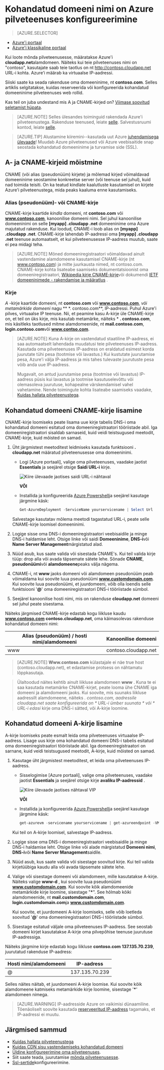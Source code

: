 <properties
    pageTitle="Konfigureerida kohandatud domeeninime pilveteenused | Microsoft Azure'i"
    description="Saate teada, kuidas seada oma Azure'i rakendust või andmed internetis kohandatud domeeni DNS-i sätete konfigureerimisega.  Nendes näidetes kasutatakse Azure portaali."
    services="cloud-services"
    documentationCenter=".net"
    authors="Thraka"
    manager="timlt"
    editor=""/>

<tags
    ms.service="cloud-services"
    ms.workload="tbd"
    ms.tgt_pltfrm="na"
    ms.devlang="na"
    ms.topic="article"
    ms.date="08/10/2016"
    ms.author="adegeo"/>

# <a name="configuring-a-custom-domain-name-for-an-azure-cloud-service"></a>Kohandatud domeeni nimi on Azure pilveteenuses konfigureerimine

> [AZURE.SELECTOR]
- [Azure'i portaal](cloud-services-custom-domain-name-portal.md)
- [Azure'i klassikaline portaal](cloud-services-custom-domain-name.md)

Kui loote mõnda pilveteenusesse, määratakse Azure'i **cloudapp.net**alamdomeen. Näiteks kui teie pilveteenuses nimi on "contoso", kasutajate saab teie taotlus on nt http://contoso.cloudapp.net URL-i kohta. Azure'i määrab ka virtuaalse IP-aadressi.

Siiski saate ka seada rakenduse oma domeeninime, nt **contoso.com**. Selles artiklis selgitatakse, kuidas reserveerida või konfigureerida kohandatud domeeninime pilveteenuses web rollid.

Kas teil on juba undestand mis A ja CNAME-kirjed on? [Viimase soovitud seletamist hüpata](#add-a-cname-record-for-your-custom-domain).

> [AZURE.NOTE]
> Selles ülesandes toiminguid rakendada Azure'i pilveteenustega. Rakenduse teenused, leiate [selle](../app-service-web/web-sites-custom-domain-name.md). Salvestusruumi kontod, leiate [selle](../storage/storage-custom-domain-name.md).

<p/>

> [AZURE.TIP]
> Alustamine kiiremini--kasutada uut Azure [juhendamisega ülevaade](http://support.microsoft.com/kb/2990804)!  Muudab Azure pilveteenused või Azure veebisaitide snap seostada kohandatud domeeninime ja turvamise side (SSL).

## <a name="understand-cname-and-a-records"></a>A- ja CNAME-kirjeid mõistmine

CNAME (või alias (pseudonüüm) kirjete) ja mõlemad kirjed võimaldavad domeeninime seostamine konkreetse server (või teenuse sel juhul), kuid nad toimida teisiti. On ka teatud kindlate kaalutluste kasutamisel on kirjete Azure'i pilveteenustega, mida peaks kaaluma enne kasutamiseks.

### <a name="cname-or-alias-record"></a>Alias (pseudonüüm)- või CNAME-kirje

CNAME-kirje kaartide *kindla* domeeni, nt **contoso.com** või **www.contoso.com**, kanoonilise domeeni nimi. Sel juhul kanoonilise domeeninimi on selle **[myapp] .cloudapp .net** domeeninime oma Azure majutatud rakenduse. Kui loodud, CNAME-i loob alias on **[myapp] .cloudapp .net**. CNAME-kirje lahendab IP-aadressi oma **[myapp] .cloudapp .net** teenuse automaatselt, et kui pilveteenusesse IP-aadress muutub, saate ei pea midagi teha.

> [AZURE.NOTE]
> Mõned domeeniregistraatori võimaldavad ainult vastendamine alamdomeene kasutamisel CNAME-kirje (nt www.contoso.com) ja mitte juurkausta nimed, nt contoso.com. CNAME-kirje kohta lisateabe saamiseks dokumentatsioonist oma domeeniregistraatori, [Wikipedia kirje CNAME-kirje](http://en.wikipedia.org/wiki/CNAME_record)või dokumendi [IETF domeeninimede - rakendamise ja määratlus](http://tools.ietf.org/html/rfc1035) .

### <a name="a-record"></a>Kirje

*A* -kirje kaartide domeeni, nt **contoso.com** või **www.contoso.com**, *või metamärkide domeeni* nagu ** \*. contoso.com**, IP-aadressi. Puhul Azure'i pilves, virtuaalse IP teenuse. Nii, et peamine kasu A-kirje üle CNAME-kirje on, et teil on üks kirje, mis kasutab metamärke, näiteks \* **. contoso.com**, mis käsitleks taotlused mitme alamdomeenide, nt **mail.contoso.com**, **login.contoso.com**või **www.contso.com**.

> [AZURE.NOTE]
> Kuna A-kirje on vastendatud staatiline IP-aadress, ei saa automaatselt lahendada muudatusi teie pilveteenuses IP-aadress. Kasutada oma pilveteenuses IP-aadress on eraldatud esimest korda juurutate tühi pesa (tootmise või lavastus.) Kui kustutate juurutamise pesa, Azure'i välja IP-aadress ja mis tahes tulevaste juurutuste pesa võib anda uue IP-aadress.
>
> Mugavalt, on antud juurutamise pesa (tootmise või lavastus) IP-aadress püsis kui lavastus ja tootmise kasutuselevõttu või olemasoleva juurutuse, kohapealne värskendamisel vahel vahetamine. Nende toimingute kohta lisateabe saamiseks vaadake, [Kuidas hallata pilveteenustega](cloud-services-how-to-manage.md).


## <a name="add-a-cname-record-for-your-custom-domain"></a>Kohandatud domeeni CNAME-kirje lisamine

CNAME-kirje loomiseks peate lisama uue kirje tabelis DNS-i oma kohandatud domeeni esitatud oma domeeniregistraatori tööriistade abil. Iga domeeniregistraatori sisaldab sarnaseid, kuid veidi teistsugused meetodit, CNAME-kirje, kuid mõisted on samad.

1. Üht järgmistest meetoditest leidmiseks kasutada funktsiooni **. cloudapp.net** määratud pilveteenusesse oma domeeninimi.

    * Logi [Azure portaali], valige oma pilveteenuses, vaadake jaotist **Essentials** ja seejärel otsige **Saidi URL-i** kirje.

        ![Kiire ülevaade jaotises saidi URL-i nähtaval][csurl]
            
        **VÕI**
  
    * Installida ja konfigureerida [Azure Powershell](../powershell-install-configure.md)ja seejärel kasutage järgmine käsk:

        ```powershell
        Get-AzureDeployment -ServiceName yourservicename | Select Url
        ```
    
    Salvestage kasutatav mõlema meetodi tagastatud URL-i, peate selle CNAME-kirje loomisel domeeninimi.

1.  Logige sisse oma DNS-i domeeniregistraatori veebisaidile ja minge DNS-i haldamise leht. Otsige linke või saidi **Domeeninime**, **DNS-i**või **Name Server Management**märgistatud alad.

2.  Nüüd asub, kus saate valida või sisestada CNAME's. Kui teil valida kirje tüüp: drop alla või avada täpsemate sätete lehe. Sõnade **CNAME**, **pseudonüümi**või **alamdomeene**peaks välja nägema.

3.  CNAME-i, nt **www** jaoks domeeni või alamdomeen pseudonüüm peab võimaldama kui soovite luua pseudonüümi **www.customdomain.com**. Kui soovite luua pseudonüümi, et juurdomeeni, võib olla loendis selle funktsiooni '**@**' oma domeeniregistraatori DNS-i tööriistade sümbol.

4. Seejärel kanoonilise hosti nimi, mis on rakenduse **cloudapp.net** domeeni sel juhul peate sisestama.

Näiteks järgmised CNAME-kirje edastab kogu liikluse kaudu **www.contoso.com** **contoso.cloudapp.net**, oma käimasolevas rakenduse kohandatud domeeni nimi:

| Alias (pseudonüüm) / hosti nimi/alamdomeeni | Kanoonilise domeeni     |
| ------------------------- | -------------------- |
| www                       | contoso.cloudapp.net |

> [AZURE.NOTE]
**Www.contoso.com** külastajale ei näe true host (contoso.cloudapp.net), et edastamise protsess on nähtamatu lõppkasutaja.

> Ülaltoodud näites kehtib ainult liikluse alamdomeen **www** . Kuna te ei saa kasutada metamärke CNAME-kirjet, peate looma ühe CNAME iga domeeni ja alamdomeeni jaoks. Kui soovite, mis suunaks liikluse aadressilt alamdomeene, näiteks *. contoso.com, aadressile cloudapp.net saate konfigureerida on * *URL-i ümber suunata* * või * *URL-i edasi** kirje oma DNS-i sätted, või A-kirje loomine.


## <a name="add-an-a-record-for-your-custom-domain"></a>Kohandatud domeeni A-kirje lisamine

A-kirje loomiseks peate esmalt leida oma pilveteenuses virtuaalse IP-aadress. Lisage uus kirje oma kohandatud domeeni DNS-i tabelis esitatud oma domeeniregistraatori tööriistade abil. Iga domeeniregistraatori on sarnane, kuid veidi teistsugused meetodit, A-kirje, kuid mõisted on samad.

1. Kasutage üht järgmistest meetoditest, et leida oma pilveteenuses IP-aadress.

    * Sisselogimise [Azure portaali], valige oma pilveteenuses, vaadake jaotist **Essentials** ja seejärel otsige kirje **avaliku IP-aadressid** .

        ![Kiire ülevaade jaotises nähtaval VIP][vip]

        **VÕI**

    * Installida ja konfigureerida [Azure Powershell](../powershell-install-configure.md)ja seejärel kasutage järgmine käsk:

        ```powershell
        get-azurevm -servicename yourservicename | get-azureendpoint -VM {$_.VM} | select Vip
        ```
    
    Kui teil on A-kirje loomisel, salvestage IP-aadress.

1.  Logige sisse oma DNS-i domeeniregistraatori veebisaidile ja minge DNS-i haldamise leht. Otsige linke või alade märgistatud **Domeeni nimi**, **DNS-i**või **Name Server Management**saidile.

2.  Nüüd asub, kus saate valida või sisestage soovitud kirje. Kui teil valida kirjetüübiga kaudu alla või avada täpsemate sätete lehe.

3. Valige või sisestage domeeni või alamdomeen, mille kasutatakse A-kirje. Näiteks valige **www-d** , kui soovite luua pseudonüümi **www.customdomain.com**. Kui soovite kõik alamdomeenide metamärkide kirje loomine, sisestage "__*__". See hõlmab kõiki alamdomeenide, nt **mail.customdomain.com**, **login.customdomain.com**ja **www.customdomain.com**.

    Kui soovite, et juurdomeeni A-kirje loomiseks, selle võib loetleda soovitud '**@**' oma domeeniregistraatori DNS-i tööriistade sümbol.

4. Sisestage esitatud väljale oma pilveteenuses IP-aadress. See seostab domeeni kirjet kasutatakse A-kirje oma pilvepõhise teenuse juurutuse IP-aadressiga.

Näiteks järgmine kirje edastab kogu liikluse **contoso.com** **137.135.70.239**, juurutatud rakenduse IP-aadress:

| Hosti nimi/alamdomeeni | IP-aadress     |
| ------------------- | -------------- |
| @                   | 137.135.70.239 |


Selles näites näitab, et juurdomeeni A-kirje loomise. Kui soovite kõik alamdomeene katmiseks metamärkide kirje loomine, sisestage '__*__' alamdomeen nimega.

>[AZURE.WARNING]
>IP-aadresside Azure on vaikimisi dünaamiline. Tõenäoliselt soovite kasutada [reserveeritud IP-aadress](../virtual-network/virtual-networks-reserved-public-ip.md) tagamaks, et IP-aadressi ei muutu.

## <a name="next-steps"></a>Järgmised sammud

* [Kuidas hallata pilveteenustega](cloud-services-how-to-manage.md)
* [Kuidas CDN sisu vastendamiseks kohandatud domeeni](../cdn/cdn-map-content-to-custom-domain.md)
* [Üldine konfigureerimine oma pilveteenuses](cloud-services-how-to-configure-portal.md).
* Siit saate teada, juurutamise [mõnda pilveteenusesse](cloud-services-how-to-create-deploy-portal.md).
* [Ssl-sertide](cloud-services-configure-ssl-certificate-portal.md)konfigureerimine.

[Expose Your Application on a Custom Domain]: #access-app
[Add a CNAME Record for Your Custom Domain]: #add-cname
[Expose Your Data on a Custom Domain]: #access-data
[VIP swaps]: cloud-services-how-to-manage-portal.md#how-to-swap-deployments-to-promote-a-staged-deployment-to-production
[Create a CNAME record that associates the subdomain with the storage account]: #create-cname
[Azure'i portaal]: https://portal.azure.com
[vip]: ./media/cloud-services-custom-domain-name-portal/csvip.png
[csurl]: ./media/cloud-services-custom-domain-name-portal/csurl.png
 